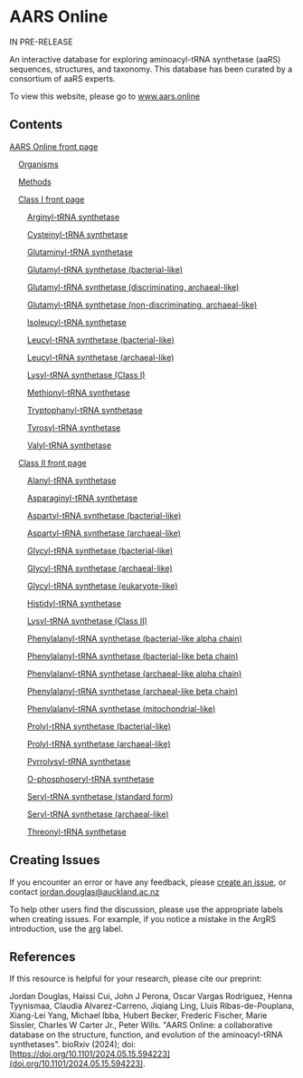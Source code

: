 # AARS Online

IN PRE-RELEASE

An interactive database for exploring aminoacyl-tRNA synthetase (aaRS) sequences, structures, and taxonomy. This database has been curated by a consortium of aaRS experts.


To view this website, please go to www.aars.online



## Contents


[AARS Online front page](https://www.aars.online)

&nbsp;&nbsp;&nbsp;&nbsp;[Organisms](https://www.aars.online/about/organisms)

&nbsp;&nbsp;&nbsp;&nbsp;[Methods](https://www.aars.online/about/methods)


&nbsp;&nbsp;&nbsp;&nbsp;[Class I front page](https://www.aars.online/class1)

&nbsp;&nbsp;&nbsp;&nbsp;&nbsp;&nbsp;&nbsp;&nbsp;[Arginyl-tRNA synthetase](https://www.aars.online/class1/arg)

&nbsp;&nbsp;&nbsp;&nbsp;&nbsp;&nbsp;&nbsp;&nbsp;[Cysteinyl-tRNA synthetase](https://www.aars.online/class1/cys)

&nbsp;&nbsp;&nbsp;&nbsp;&nbsp;&nbsp;&nbsp;&nbsp;[Glutaminyl-tRNA synthetase](https://www.aars.online/class1/gln)

&nbsp;&nbsp;&nbsp;&nbsp;&nbsp;&nbsp;&nbsp;&nbsp;[Glutamyl-tRNA synthetase (bacterial-like)](https://www.aars.online/class1/glu1)

&nbsp;&nbsp;&nbsp;&nbsp;&nbsp;&nbsp;&nbsp;&nbsp;[Glutamyl-tRNA synthetase (discriminating, archaeal-like)](https://www.aars.online/class1/glu3)

&nbsp;&nbsp;&nbsp;&nbsp;&nbsp;&nbsp;&nbsp;&nbsp;[Glutamyl-tRNA synthetase (non-discriminating, archaeal-like)](https://www.aars.online/class1/glu2)

&nbsp;&nbsp;&nbsp;&nbsp;&nbsp;&nbsp;&nbsp;&nbsp;[Isoleucyl-tRNA synthetase](https://www.aars.online/class1/ile)

&nbsp;&nbsp;&nbsp;&nbsp;&nbsp;&nbsp;&nbsp;&nbsp;[Leucyl-tRNA synthetase (bacterial-like)](https://www.aars.online/class1/leu1)

&nbsp;&nbsp;&nbsp;&nbsp;&nbsp;&nbsp;&nbsp;&nbsp;[Leucyl-tRNA synthetase (archaeal-like)](https://www.aars.online/class1/leu2)

&nbsp;&nbsp;&nbsp;&nbsp;&nbsp;&nbsp;&nbsp;&nbsp;[Lysyl-tRNA synthetase (Class I)](https://www.aars.online/class1/lys)

&nbsp;&nbsp;&nbsp;&nbsp;&nbsp;&nbsp;&nbsp;&nbsp;[Methionyl-tRNA synthetase](https://www.aars.online/class1/met)

&nbsp;&nbsp;&nbsp;&nbsp;&nbsp;&nbsp;&nbsp;&nbsp;[Tryptophanyl-tRNA synthetase](https://www.aars.online/class1/trp)

&nbsp;&nbsp;&nbsp;&nbsp;&nbsp;&nbsp;&nbsp;&nbsp;[Tyrosyl-tRNA synthetase](https://www.aars.online/class1/tyr)

&nbsp;&nbsp;&nbsp;&nbsp;&nbsp;&nbsp;&nbsp;&nbsp;[Valyl-tRNA synthetase](https://www.aars.online/class1/val)


&nbsp;&nbsp;&nbsp;&nbsp;[Class II front page](https://www.aars.online/class2)

&nbsp;&nbsp;&nbsp;&nbsp;&nbsp;&nbsp;&nbsp;&nbsp;[Alanyl-tRNA synthetase](https://www.aars.online/class2/ala)

&nbsp;&nbsp;&nbsp;&nbsp;&nbsp;&nbsp;&nbsp;&nbsp;[Asparaginyl-tRNA synthetase](https://www.aars.online/class2/asn)

&nbsp;&nbsp;&nbsp;&nbsp;&nbsp;&nbsp;&nbsp;&nbsp;[Aspartyl-tRNA synthetase (bacterial-like)](https://www.aars.online/class2/asp1)

&nbsp;&nbsp;&nbsp;&nbsp;&nbsp;&nbsp;&nbsp;&nbsp;[Aspartyl-tRNA synthetase (archaeal-like)](https://www.aars.online/class2/asp2)

&nbsp;&nbsp;&nbsp;&nbsp;&nbsp;&nbsp;&nbsp;&nbsp;[Glycyl-tRNA synthetase (bacterial-like)](https://www.aars.online/class2/gly2)

&nbsp;&nbsp;&nbsp;&nbsp;&nbsp;&nbsp;&nbsp;&nbsp;[Glycyl-tRNA synthetase (archaeal-like)](https://www.aars.online/class2/gly1)

&nbsp;&nbsp;&nbsp;&nbsp;&nbsp;&nbsp;&nbsp;&nbsp;[Glycyl-tRNA synthetase (eukaryote-like)](https://www.aars.online/class2/gly3)

&nbsp;&nbsp;&nbsp;&nbsp;&nbsp;&nbsp;&nbsp;&nbsp;[Histidyl-tRNA synthetase](https://www.aars.online/class2/his)

&nbsp;&nbsp;&nbsp;&nbsp;&nbsp;&nbsp;&nbsp;&nbsp;[Lysyl-tRNA synthetase (Class II)](https://www.aars.online/class2/lys)

&nbsp;&nbsp;&nbsp;&nbsp;&nbsp;&nbsp;&nbsp;&nbsp;[Phenylalanyl-tRNA synthetase (bacterial-like alpha chain)](https://www.aars.online/class2/phe1)

&nbsp;&nbsp;&nbsp;&nbsp;&nbsp;&nbsp;&nbsp;&nbsp;[Phenylalanyl-tRNA synthetase (bacterial-like beta chain)](https://www.aars.online/class2/phe2)

&nbsp;&nbsp;&nbsp;&nbsp;&nbsp;&nbsp;&nbsp;&nbsp;[Phenylalanyl-tRNA synthetase (archaeal-like alpha chain)](https://www.aars.online/class2/phe3)

&nbsp;&nbsp;&nbsp;&nbsp;&nbsp;&nbsp;&nbsp;&nbsp;[Phenylalanyl-tRNA synthetase (archaeal-like beta chain)](https://www.aars.online/class2/phe4)

&nbsp;&nbsp;&nbsp;&nbsp;&nbsp;&nbsp;&nbsp;&nbsp;[Phenylalanyl-tRNA synthetase (mitochondrial-like)](https://www.aars.online/class2/phe5)

&nbsp;&nbsp;&nbsp;&nbsp;&nbsp;&nbsp;&nbsp;&nbsp;[Prolyl-tRNA synthetase (bacterial-like)](https://www.aars.online/class2/pro2)

&nbsp;&nbsp;&nbsp;&nbsp;&nbsp;&nbsp;&nbsp;&nbsp;[Prolyl-tRNA synthetase (archaeal-like)](https://www.aars.online/class2/pro1)

&nbsp;&nbsp;&nbsp;&nbsp;&nbsp;&nbsp;&nbsp;&nbsp;[Pyrrolysyl-tRNA synthetase](https://www.aars.online/class2/pyl)

&nbsp;&nbsp;&nbsp;&nbsp;&nbsp;&nbsp;&nbsp;&nbsp;[O-phosphoseryl-tRNA synthetase](https://www.aars.online/class2/sep)

&nbsp;&nbsp;&nbsp;&nbsp;&nbsp;&nbsp;&nbsp;&nbsp;[Seryl-tRNA synthetase (standard form)](https://www.aars.online/class2/ser1)

&nbsp;&nbsp;&nbsp;&nbsp;&nbsp;&nbsp;&nbsp;&nbsp;[Seryl-tRNA synthetase (archaeal-like)](https://www.aars.online/class2/ser2)

&nbsp;&nbsp;&nbsp;&nbsp;&nbsp;&nbsp;&nbsp;&nbsp;[Threonyl-tRNA synthetase](https://www.aars.online/class2/thr)





## Creating Issues

If you encounter an error or have any feedback, please [create an issue](https://github.com/aarsonline/aarsonline.github.io/issues), or contact jordan.douglas@auckland.ac.nz


To help other users find the discussion, please use the appropriate labels when creating issues. For example, if you notice a mistake in the ArgRS introduction, use the [arg](https://github.com/aarsonline/aarsonline.github.io/labels/arg) label.




## References


If this resource is helpful for your research, please cite our preprint:



Jordan Douglas, Haissi Cui, John J Perona, Oscar Vargas Rodriguez, Henna Tyynismaa, Claudia Alvarez-Carreno, Jiqiang Ling, Lluis Ribas-de-Pouplana, Xiang-Lei Yang, Michael Ibba, Hubert Becker, Frederic Fischer, Marie Sissler, Charles W Carter Jr., Peter Wills.
"AARS Online: a collaborative database on the structure, function, and evolution of the aminoacyl-tRNA synthetases".
				bioRxiv (2024); doi: [https://doi.org/10.1101/2024.05.15.594223](doi.org/10.1101/2024.05.15.594223).